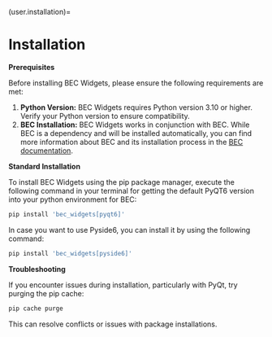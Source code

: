 (user.installation)=
# Installation
**Prerequisites**

Before installing BEC Widgets, please ensure the following requirements are met:

1. **Python Version:** BEC Widgets requires Python version 3.10 or higher. Verify your Python version to ensure compatibility.
2. **BEC Installation:** BEC Widgets works in conjunction with BEC. While BEC is a dependency and will be installed automatically, you can find more information about BEC and its installation process in the [BEC documentation](https://beamline-experiment-control.readthedocs.io/en/latest/).

**Standard Installation**

To install BEC Widgets using the pip package manager, execute the following command in your terminal for getting the default PyQT6 version into your python environment for BEC:


```bash
pip install 'bec_widgets[pyqt6]'
```

In case you want to use Pyside6, you can install it by using the following command:

```bash
pip install 'bec_widgets[pyside6]'
```

**Troubleshooting**

If you encounter issues during installation, particularly with PyQt, try purging the pip cache:

```bash
pip cache purge
```

This can resolve conflicts or issues with package installations.
